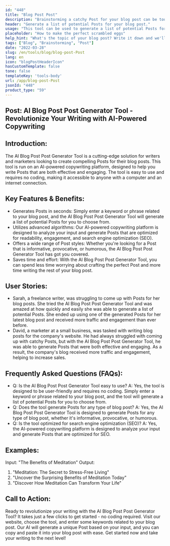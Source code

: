 ```yaml
---
id: "448"
title: "Blog Post Post"
description: "Brainstorming a catchy Post for your blog post can be tough. This tool will help you come up with a list of potential Posts for your blog post, based on the topic you provide."
header: "Generate a list of potential Posts for your blog post."
usage: "This tool can be used to generate a list of potential Posts for your blog post. Simply enter a topic and we'll provide you with a list of Posts to choose from."
placeholder: "How to make the perfect scrambled eggs"
help_hint: "What's the topic of your blog post? Write it down and we'll provide you with a list of Posts to choose from."
tags: ["Blog", "Brainstorming", "Post"]
date: "2022-03-28"
slug: /en/tools/blog/blog-post-Post
lang: en
icon: "blogPostHeaderIcon"
hasCustomTemplate: false
tone: false
templateKey: 'tools-body'
url: /app/blog-post-Post
jsonId: "448"
product_type: "59"
---
```

## Post: AI Blog Post Post Generator Tool - Revolutionize Your Writing with AI-Powered Copywriting

## Introduction:

The AI Blog Post Post Generator Tool is a cutting-edge solution for writers and marketers looking to create compelling Posts for their blog posts. This tool is run on an AI-powered copywriting platform, designed to help you write Posts that are both effective and engaging. The tool is easy to use and requires no coding, making it accessible to anyone with a computer and an internet connection.

## Key Features & Benefits:

- Generates Posts in seconds: Simply enter a keyword or phrase related to your blog post, and the AI Blog Post Post Generator Tool will generate a list of potential Posts for you to choose from.
- Utilizes advanced algorithms: Our AI-powered copywriting platform is designed to analyze your input and generate Posts that are optimized for readability, engagement, and search engine optimization (SEO).
- Offers a wide range of Post styles: Whether you're looking for a Post that is informative, provocative, or humorous, the AI Blog Post Post Generator Tool has got you covered.
- Saves time and effort: With the AI Blog Post Post Generator Tool, you can spend less time worrying about crafting the perfect Post and more time writing the rest of your blog post.

## User Stories:

- Sarah, a freelance writer, was struggling to come up with Posts for her blog posts. She tried the AI Blog Post Post Generator Tool and was amazed at how quickly and easily she was able to generate a list of potential Posts. She ended up using one of the generated Posts for her latest blog post and received more traffic and engagement than ever before.
- David, a marketer at a small business, was tasked with writing blog posts for the company's website. He had always struggled with coming up with catchy Posts, but with the AI Blog Post Post Generator Tool, he was able to generate Posts that were both effective and engaging. As a result, the company's blog received more traffic and engagement, helping to increase sales.

## Frequently Asked Questions (FAQs):

- Q: Is the AI Blog Post Post Generator Tool easy to use? A: Yes, the tool is designed to be user-friendly and requires no coding. Simply enter a keyword or phrase related to your blog post, and the tool will generate a list of potential Posts for you to choose from.
- Q: Does the tool generate Posts for any type of blog post? A: Yes, the AI Blog Post Post Generator Tool is designed to generate Posts for any type of blog post, whether it's informative, provocative, or humorous.
- Q: Is the tool optimized for search engine optimization (SEO)? A: Yes, the AI-powered copywriting platform is designed to analyze your input and generate Posts that are optimized for SEO.

## Examples:

Input: "The Benefits of Meditation" Output:

1. "Meditation: The Secret to Stress-Free Living"
2. "Uncover the Surprising Benefits of Meditation Today"
3. "Discover How Meditation Can Transform Your Life"

## Call to Action:

Ready to revolutionize your writing with the AI Blog Post Post Generator Tool? It takes just a few clicks to get started - no coding required. Visit our website, choose the tool, and enter some keywords related to your blog post. Our AI will generate a unique Post based on your input, and you can copy and paste it into your blog post with ease. Get started now and take your writing to the next level!

